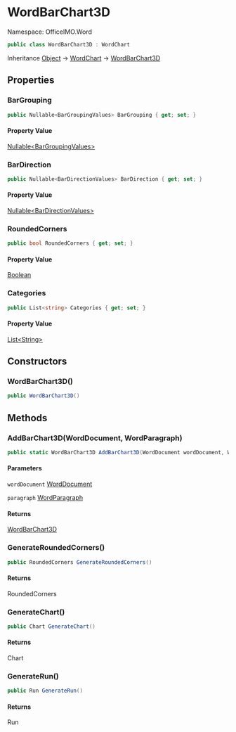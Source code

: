 # WordBarChart3D

Namespace: OfficeIMO.Word

```csharp
public class WordBarChart3D : WordChart
```

Inheritance [Object](https://docs.microsoft.com/en-us/dotnet/api/system.object) → [WordChart](./officeimo.word.wordchart.md) → [WordBarChart3D](./officeimo.word.wordbarchart3d.md)

## Properties

### **BarGrouping**

```csharp
public Nullable<BarGroupingValues> BarGrouping { get; set; }
```

#### Property Value

[Nullable&lt;BarGroupingValues&gt;](https://docs.microsoft.com/en-us/dotnet/api/system.nullable-1)<br>

### **BarDirection**

```csharp
public Nullable<BarDirectionValues> BarDirection { get; set; }
```

#### Property Value

[Nullable&lt;BarDirectionValues&gt;](https://docs.microsoft.com/en-us/dotnet/api/system.nullable-1)<br>

### **RoundedCorners**

```csharp
public bool RoundedCorners { get; set; }
```

#### Property Value

[Boolean](https://docs.microsoft.com/en-us/dotnet/api/system.boolean)<br>

### **Categories**

```csharp
public List<string> Categories { get; set; }
```

#### Property Value

[List&lt;String&gt;](https://docs.microsoft.com/en-us/dotnet/api/system.collections.generic.list-1)<br>

## Constructors

### **WordBarChart3D()**

```csharp
public WordBarChart3D()
```

## Methods

### **AddBarChart3D(WordDocument, WordParagraph)**

```csharp
public static WordBarChart3D AddBarChart3D(WordDocument wordDocument, WordParagraph paragraph)
```

#### Parameters

`wordDocument` [WordDocument](./officeimo.word.worddocument.md)<br>

`paragraph` [WordParagraph](./officeimo.word.wordparagraph.md)<br>

#### Returns

[WordBarChart3D](./officeimo.word.wordbarchart3d.md)<br>

### **GenerateRoundedCorners()**

```csharp
public RoundedCorners GenerateRoundedCorners()
```

#### Returns

RoundedCorners<br>

### **GenerateChart()**

```csharp
public Chart GenerateChart()
```

#### Returns

Chart<br>

### **GenerateRun()**

```csharp
public Run GenerateRun()
```

#### Returns

Run<br>
